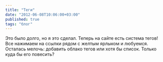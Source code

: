 ```yaml
---
title: "Теги"
date: "2012-06-08T10:06:00+03:00"
published: true
tags: "блог"
---
```


Это было долго, но я это сделал. Теперь на сайте есть система тегов! Все нажимаем на ссылки рядом с желтым ярлыком и любуемся. Осталась мелочь: добавить облако тегов или хотя бы список. Только куда бы его повесить?